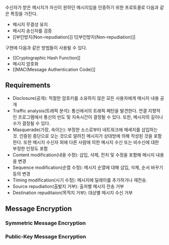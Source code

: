 수신자가 받은 메시지가 자신이 원하던 메시지임을 인증하기 위한 프로토콜로 다음과 같은 특징을 가진다. 
+ 메시지 무결성 유지
+ 메시지 송신자를 검증
+ [[부인방지(Non-repudiation)]]
![[부인방지(Non-repudiation)]]

구현에 다음과 같은 방법들이 사용될 수 있다. 
+ [[Cryptographic Hash Function]]
+ 메시지 암호화
+ [[MAC(Message Authentication Code)]]
## Requirements
+ Disclosure(공개): 적절한 암호키를 소유하지 않은 모든 사용자에게 메시지 내용 공개
+ Traffic analysis(트래픽 분석): 통신에서의 트래픽 패턴을 발견한다. 연결 지향적인 프로그램에서 통신의 빈도 및 지속시간이 결정될 수 있다. 또한, 메시지의 길이나 수가 결정될 수 있다.
+ Masquerade(가장, 속이는): 부정한 소스로부터 네트워크에 메세지를 삽입하는 것. 인증된 종단으로 오는 것으로 알려진 메시지가 상대방에 의해 작성된 것을 포함한다. 또한 메시지 수신자 외에 다른 사람에 의한 메시지 수신 또는 비수신에 대한 부정한 인정도 포함
+ Content modification(내용 수정): 삽입, 삭제, 전치 및 수정을 포함해 메시지 내용을 변경
+ Sequence modification(순열 수정): 메시지 순열에 대해 삽입, 삭제, 순서 바꾸기 등의 변경
+ Timing modification(시기 수정): 메시지에 딜레이를 추가하거나 재전송. 
+ Source repudiation(출발지 거부): 출처별 메시지 전송 거부
+ Destination repuditaion(목적지 거부): 대상별 메시지 수신 거부
## Message Encryption
### Symmetric Message Encryption
### Public-Key Message Encryption
